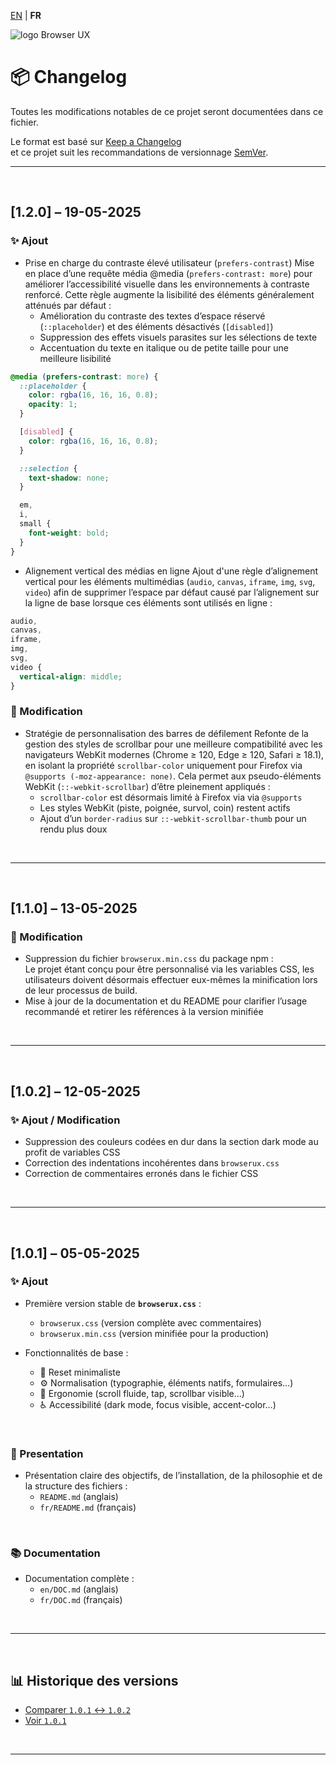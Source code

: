 [EN](../en/CHANGELOG.md) | **FR**

<div>
  <img src="https://browserux.com/assets/images/browser-ui-logo-150x150.png" alt="logo Browser UX"/>
</div>

# 📦 Changelog

Toutes les modifications notables de ce projet seront documentées dans ce fichier.

Le format est basé sur [Keep a Changelog](https://keepachangelog.com/fr/1.0.0/)  
et ce projet suit les recommandations de versionnage [SemVer](https://semver.org/lang/fr/).

---

<br>

## [1.2.0] – 19-05-2025

### ✨ Ajout

- Prise en charge du contraste élevé utilisateur (`prefers-contrast`)
  Mise en place d’une requête média @media (`prefers-contrast: more`) pour améliorer l’accessibilité visuelle dans les environnements à contraste renforcé. Cette règle augmente la lisibilité des éléments généralement atténués par défaut :
  - Amélioration du contraste des textes d’espace réservé (`::placeholder`) et des éléments désactivés (`[disabled]`)
  - Suppression des effets visuels parasites sur les sélections de texte
  - Accentuation du texte en italique ou de petite taille pour une meilleure lisibilité
  
```css
@media (prefers-contrast: more) {
  ::placeholder {
    color: rgba(16, 16, 16, 0.8);
    opacity: 1;
  }

  [disabled] {
    color: rgba(16, 16, 16, 0.8);
  }

  ::selection {
    text-shadow: none;
  }

  em,
  i,
  small {
    font-weight: bold;
  }
}
```

- Alignement vertical des médias en ligne
  Ajout d'une règle d’alignement vertical pour les éléments multimédias (`audio`, `canvas`, `iframe`, `img`, `svg`, `video`) afin de supprimer l’espace par défaut causé par l’alignement sur la ligne de base lorsque ces éléments sont utilisés en ligne :
  
```css
audio,
canvas,
iframe,
img,
svg,
video {
  vertical-align: middle;
}
```

### 🔧 Modification

- Stratégie de personnalisation des barres de défilement
  Refonte de la gestion des styles de scrollbar pour une meilleure compatibilité avec les navigateurs WebKit modernes (Chrome ≥ 120, Edge ≥ 120, Safari ≥ 18.1), en isolant la propriété `scrollbar-color` uniquement pour Firefox via `@supports (-moz-appearance: none)`. Cela permet aux pseudo-éléments WebKit (`::-webkit-scrollbar`) d’être pleinement appliqués :
  - `scrollbar-color` est désormais limité à Firefox via via `@supports`
  - Les styles WebKit (piste, poignée, survol, coin) restent actifs
  - Ajout d’un `border-radius` sur `::-webkit-scrollbar-thumb` pour un rendu plus doux

<br>

---

<br>

## [1.1.0] – 13-05-2025

### 🔧 Modification

- Suppression du fichier `browserux.min.css` du package npm :   
  Le projet étant conçu pour être personnalisé via les variables CSS, les utilisateurs doivent désormais effectuer eux-mêmes la minification lors de leur processus de build.
- Mise à jour de la documentation et du README pour clarifier l’usage recommandé et retirer les références à la version minifiée

<br>

---

<br>

## [1.0.2] – 12-05-2025

### ✨ Ajout / Modification

- Suppression des couleurs codées en dur dans la section dark mode au profit de variables CSS
- Correction des indentations incohérentes dans `browserux.css`
- Correction de commentaires erronés dans le fichier CSS

<br>

---

<br>

## [1.0.1] – 05-05-2025

### ✨ Ajout

- Première version stable de **`browserux.css`** :
  - `browserux.css` (version complète avec commentaires)
  - `browserux.min.css` (version minifiée pour la production)

- Fonctionnalités de base :
  - 🔄 Reset minimaliste
  - ⚙️ Normalisation (typographie, éléments natifs, formulaires…)
  - 🧩 Ergonomie (scroll fluide, tap, scrollbar visible…)
  - ♿ Accessibilité (dark mode, focus visible, accent-color…)

<br>

### 📘 Presentation

- Présentation claire des objectifs, de l’installation, de la philosophie et de la structure des fichiers : 
  - `README.md` (anglais)
  - `fr/README.md` (français)

<br>

### 📚 Documentation

- Documentation complète :
  - `en/DOC.md` (anglais)
  - `fr/DOC.md` (français)

<br>

---

<br>

## 📊 Historique des versions

- [Comparer `1.0.1` ↔ `1.0.2`](https://github.com/Effeilo/browserux.css/compare/1.0.1...HEAD)
- [Voir `1.0.1`](https://github.com/Effeilo/browserux.css/releases/tag/1.0.1)

<br>

---